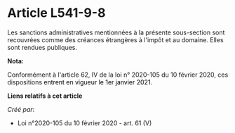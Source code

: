 # Article L541-9-8

Les sanctions administratives mentionnées à la présente sous-section sont recouvrées comme des créances étrangères à l'impôt
et au domaine. Elles sont rendues publiques.

**Nota:**

Conformément à l'article 62, IV de la loi n° 2020-105 du 10 février 2020, ces dispositions 
  <font color="black">entrent en vigueur le 1er janvier 2021.</font>

**Liens relatifs à cet article**

_Créé par_:

  - Loi n°2020-105 du 10 février 2020 - art. 61 (V)
